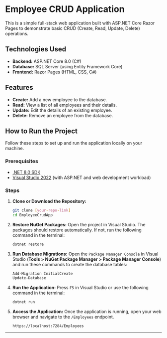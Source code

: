 # Employee CRUD Application

This is a simple full-stack web application built with ASP.NET Core Razor Pages to demonstrate basic CRUD (Create, Read, Update, Delete) operations.

## Technologies Used

* **Backend:** ASP.NET Core 8.0 (C#)
* **Database:** SQL Server (using Entity Framework Core)
* **Frontend:** Razor Pages (HTML, CSS, C#)

## Features

* **Create:** Add a new employee to the database.
* **Read:** View a list of all employees and their details.
* **Update:** Edit the details of an existing employee.
* **Delete:** Remove an employee from the database.

## How to Run the Project

Follow these steps to set up and run the application locally on your machine.

### Prerequisites

* [.NET 8.0 SDK](https://dotnet.microsoft.com/download/dotnet/8.0)
* [Visual Studio 2022](https://visualstudio.microsoft.com/downloads/) (with ASP.NET and web development workload)

### Steps

1.  **Clone or Download the Repository:**
    ```bash
    git clone [your-repo-link]
    cd EmployeeCrudApp
    ```

2.  **Restore NuGet Packages:**
    Open the project in Visual Studio. The packages should restore automatically. If not, run the following command in the terminal:
    ```bash
    dotnet restore
    ```

3.  **Run Database Migrations:**
    Open the `Package Manager Console` in Visual Studio (**Tools > NuGet Package Manager > Package Manager Console**) and run these commands to create the database tables:
    ```bash
    Add-Migration InitialCreate
    Update-Database
    ```

4.  **Run the Application:**
    Press `F5` in Visual Studio or use the following command in the terminal:
    ```bash
    dotnet run
    ```

5.  **Access the Application:**
    Once the application is running, open your web browser and navigate to the `/Employees` endpoint.
    ```
    https://localhost:7284/Employees
    ```

---
